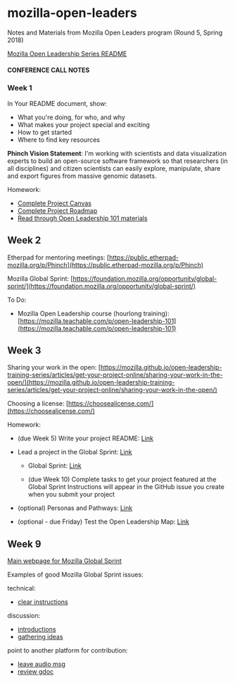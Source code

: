 # mozilla-open-leaders
Notes and Materials from Mozilla Open Leaders program (Round 5, Spring 2018)

[Mozilla Open Leadership Series README](https://mozilla.github.io/open-leadership-training-series/articles/readme/)

#### CONFERENCE CALL NOTES ####

### Week 1 ###

In Your README document, show:

* What you're doing, for who, and why
* What makes your project special and exciting
* How to get started
* Where to find key resources

**Phinch Vision Statement**: I'm working with scientists and data visualization experts to build an open-source software framework so that researchers (in all disciplines) and citizen scientists can easily explore, manipulate, share and export figures from massive genomic datasets.

Homework:

* [Complete Project Canvas](https://mozilla.github.io/open-leadership-training-series/articles/opening-your-project/develop-an-open-project-strategy-with-open-canvas/)
* [Complete Project Roadmap](https://mozilla.github.io/open-leadership-training-series/articles/opening-your-project/start-your-project-roadmap/)
* [Read through Open Leadership 101 materials](https://mozilla.teachable.com/p/open-leadership-101)

## Week 2 ###

Etherpad for mentoring meetings: [https://public.etherpad-mozilla.org/p/Phinch](https://public.etherpad-mozilla.org/p/Phinch)

Mozilla Global Sprint: [https://foundation.mozilla.org/opportunity/global-sprint/](https://foundation.mozilla.org/opportunity/global-sprint/)

To Do:

* Mozilla Open Leadership course (hourlong training):[https://mozilla.teachable.com/p/open-leadership-101](https://mozilla.teachable.com/p/open-leadership-101)

## Week 3 ###

Sharing your work in the open: [https://mozilla.github.io/open-leadership-training-series/articles/get-your-project-online/sharing-your-work-in-the-open/](https://mozilla.github.io/open-leadership-training-series/articles/get-your-project-online/sharing-your-work-in-the-open/)

Choosing a license: [https://choosealicense.com/](https://choosealicense.com/)

Homework:

* (due Week 5) Write your project README: [Link](https://mozilla.github.io/open-leadership-training-series/articles/opening-your-project/write-a-great-project-readme/)

* Lead a project in the Global Sprint: [Link](https://foundation.mozilla.org/opportunity/global-sprint/lead-a-project/)
	* Global Sprint: [Link](http://mzl.la/global-sprint)

	* (due Week 10) Complete tasks to get your project featured at the Global Sprint
Instructions will appear in the GitHub issue you create when you submit your project

* (optional) Personas and Pathways: [Link](https://mozilla.github.io/open-leadership-training-series/articles/building-communities-of-contributors/bring-on-contributors-using-personas-and-pathways/)

* (optional - due Friday) Test the Open Leadership Map: [Link](https://medium.com/read-write-participate/testing-open-leadership-map-use-cases-dd8f41ccc8b0)

## Week 9 ##

[Main webpage for Mozilla Global Sprint](https://foundation.mozilla.org/opportunity/global-sprint/)

Examples of good Mozilla Global Sprint issues:

technical: 

* [clear instructions](https://github.com/chartgerink/retractcheck/issues/1)

discussion: 

* [introductions](https://github.com/MozillaFoundation/mpa-cryptomancer-challenge/issues/1)
* [gathering ideas](https://github.com/MozillaFoundation/mpa-cryptomancer-challenge/issues/9)

point to another platform for contribution: 

* [leave audio msg](https://github.com/the-method/podcast/issues/42)
* [review gdoc](https://github.com/dbild/teen-open-leadership/issues/10)